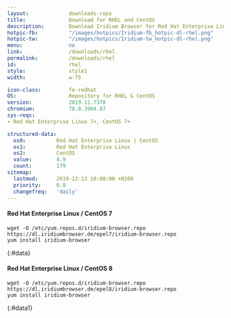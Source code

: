 ```yaml
---
layout:				downloads-repo
title:				Download for RHEL and CentOS
description:		Download Iridium Browser for Red Hat Enterprise Linux 7 and CentOS 7 or higher. Install package from repository using the command line.
hotpic-fb:			"/images/hotpics/Iridium-fb_hotpic-dl-rhel.png"
hotpic-tw:			"/images/hotpics/Iridium-tw_hotpic-dl-rhel.png"
menu:				no
link:				/downloads/rhel
permalink:			/downloads/rhel
id:					rhel
style:				style1
width:				w-75

icon-class:			fo-redhat
OS: 				Repository for RHEL & CentOS
version:			2019.11.7378
chromium:			78.0.3904.87
sys-reqs:
- Red Hat Enterprise Linux 7+, CentOS 7+

structured-data:
  os0:			Red Hat Enterprise Linux | CentOS
  os1:			Red Hat Enterprise Linux
  os2:			CentOS
  value:		4.9
  count:		179
sitemap:
  lastmod:		2019-12-13 10:00:00 +0100
  priority:		0.8
  changefreq:	'daily'
---
```


#### Red Hat Enterprise Linux / CentOS 7 #

	wget -O /etc/yum.repos.d/iridium-browser.repo https://dl.iridiumbrowser.de/epel7/iridium-browser.repo
	yum install iridium-browser
{:#data}

#### Red Hat Enterprise Linux / CentOS 8 #

	wget -O /etc/yum.repos.d/iridium-browser.repo https://dl.iridiumbrowser.de/epel8/iridium-browser.repo
	yum install iridium-browser
{:#data1}
